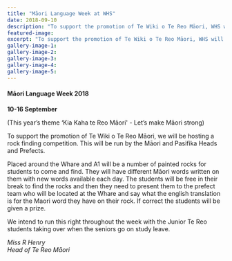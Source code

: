 ```yaml
---
title: "Māori Language Week at WHS"
date: 2018-09-10
description: "To support the promotion of Te Wiki o Te Reo Māori, WHS will be hosting a rock finding competition..."
featured-image: 
excerpt: "To support the promotion of Te Wiki o Te Reo Māori, WHS will be hosting a rock finding competition."
gallery-image-1: 
gallery-image-2: 
gallery-image-3: 
gallery-image-4: 
gallery-image-5: 
---
```


<h4>Māori Language Week 2018<strong> <br /></strong></h4>
<p><strong>10-16 September&nbsp;</strong></p>
<p><span>(This year&rsquo;s theme &lsquo;Kia Kaha te Reo Māori' -&nbsp;</span>Let&rsquo;s make M<span>ā</span>ori strong)</p>
<p><span>To support the promotion of Te Wiki o Te Reo M<span>ā</span>ori, we will be hosting a rock finding competition. This will be run by the M<span>ā</span>ori and Pasifika Heads and Prefects.</span></p>
<p><span>Placed around the Whare and A1 will be a number of painted rocks for students to come and find. They will have different M<span>ā</span>ori words written on them with new words available each day. The students will be free in their break to find the rocks and then they need to present them to the prefect team who will be located at the Whare&nbsp;and say what the english translation is for the Maori word they have on their rock. If correct the students will be given a prize.</span></p>
<p><span>We intend to run this right throughout the week with the Junior Te Reo students taking over when the seniors go on study leave.&nbsp;</span></p>
<p><em>Miss R Henry</em><br /><em>Head of Te Reo Māori</em></p>

